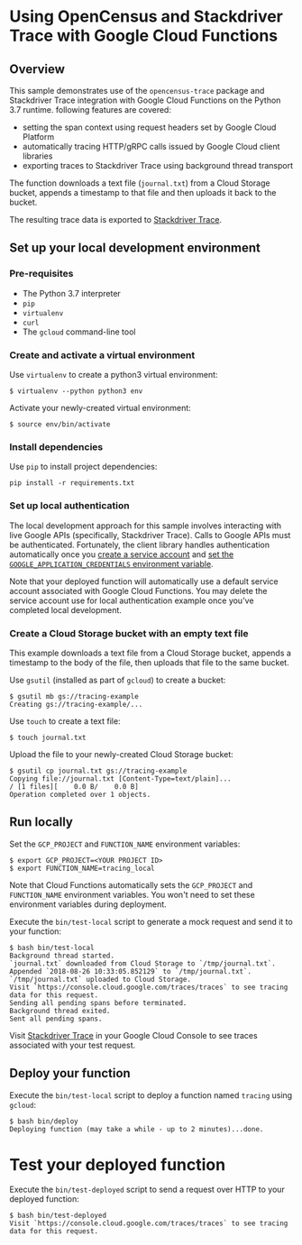 # Using OpenCensus and Stackdriver Trace with Google Cloud Functions

## Overview
This sample demonstrates use of the `opencensus-trace` package and Stackdriver
Trace integration with Google Cloud Functions on the Python 3.7 runtime.
following features are covered:

* setting the span context using request headers set by Google Cloud Platform
* automatically tracing HTTP/gRPC calls issued by Google Cloud client libraries
* exporting traces to Stackdriver Trace using background thread transport

The function downloads a text file (`journal.txt`) from a Cloud Storage bucket,
appends a timestamp to that file and then uploads it back to the bucket.

The resulting trace data is exported to [Stackdriver Trace](https://cloud.google.com/trace/).

## Set up your local development environment

### Pre-requisites
* The Python 3.7 interpreter
* `pip`
* `virtualenv`
* `curl`
* The `gcloud` command-line tool

### Create and activate a virtual environment
Use `virtualenv` to create a python3 virtual environment:
```console
$ virtualenv --python python3 env
```

Activate your newly-created virtual environment:
```console
$ source env/bin/activate
```

### Install dependencies
Use `pip` to install project dependencies:
```console
pip install -r requirements.txt
```

### Set up local authentication
The local development approach for this sample involves interacting with live
Google APIs (specifically, Stackdriver Trace). Calls to Google APIs must be
authenticated. Fortunately, the client library handles authentication
automatically once you [create a service account](https://cloud.google.com/docs/authentication/getting-started#creating_a_service_account)
and [set the `GOOGLE_APPLICATION_CREDENTIALS` environment variable](https://cloud.google.com/docs/authentication/getting-started).

Note that your deployed function will automatically use a default service
account associated with Google Cloud Functions. You may delete the service
account use for local authentication example once you've completed local
development.

### Create a Cloud Storage bucket with an empty text file
This example downloads a text file from a Cloud Storage bucket, appends a
timestamp to the body of the file, then uploads that file to the same bucket.

Use `gsutil` (installed as part of `gcloud`) to create a bucket:
```console
$ gsutil mb gs://tracing-example
Creating gs://tracing-example/...
```

Use `touch` to create a text file:
```console
$ touch journal.txt
```

Upload the file to your newly-created Cloud Storage bucket:
```console
$ gsutil cp journal.txt gs://tracing-example
Copying file://journal.txt [Content-Type=text/plain]...
/ [1 files][    0.0 B/    0.0 B]
Operation completed over 1 objects.
```

## Run locally
Set the `GCP_PROJECT` and `FUNCTION_NAME` environment variables:
```console
$ export GCP_PROJECT=<YOUR PROJECT ID>
$ export FUNCTION_NAME=tracing_local
```

Note that Cloud Functions automatically sets the `GCP_PROJECT` and
`FUNCTION_NAME` environment variables. You won't need to set these environment
variables during deployment.

Execute the `bin/test-local` script to generate a mock request and send it to
your function:
```console
$ bash bin/test-local
Background thread started.
`journal.txt` downloaded from Cloud Storage to `/tmp/journal.txt`.
Appended `2018-08-26 10:33:05.852129` to `/tmp/journal.txt`.
`/tmp/journal.txt` uploaded to Cloud Storage.
Visit `https://console.cloud.google.com/traces/traces` to see tracing data for this request.
Sending all pending spans before terminated.
Background thread exited.
Sent all pending spans.
```

Visit [Stackdriver Trace](https://console.cloud.google.com/traces/traces) in
your Google Cloud Console to see traces associated with your test request.

## Deploy your function
Execute the `bin/test-local` script to deploy a function named `tracing`
using `gcloud`:

```console
$ bash bin/deploy
Deploying function (may take a while - up to 2 minutes)...done.
```

# Test your deployed function
Execute the `bin/test-deployed` script to send a request over HTTP to your
deployed function:

```console
$ bash bin/test-deployed
Visit `https://console.cloud.google.com/traces/traces` to see tracing data for this request. 
```
